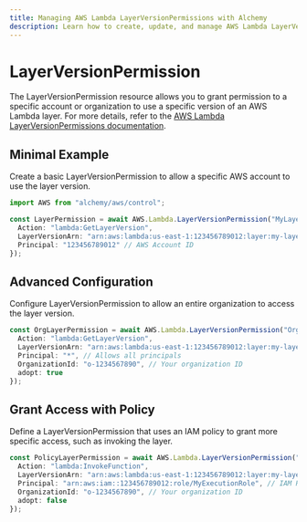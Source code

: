 ```yaml
---
title: Managing AWS Lambda LayerVersionPermissions with Alchemy
description: Learn how to create, update, and manage AWS Lambda LayerVersionPermissions using Alchemy Cloud Control.
---
```


# LayerVersionPermission

The LayerVersionPermission resource allows you to grant permission to a specific account or organization to use a specific version of an AWS Lambda layer. For more details, refer to the [AWS Lambda LayerVersionPermissions documentation](https://docs.aws.amazon.com/lambda/latest/userguide/).

## Minimal Example

Create a basic LayerVersionPermission to allow a specific AWS account to use the layer version.

```ts
import AWS from "alchemy/aws/control";

const LayerPermission = await AWS.Lambda.LayerVersionPermission("MyLayerPermission", {
  Action: "lambda:GetLayerVersion",
  LayerVersionArn: "arn:aws:lambda:us-east-1:123456789012:layer:my-layer:1",
  Principal: "123456789012" // AWS Account ID
});
```

## Advanced Configuration

Configure LayerVersionPermission to allow an entire organization to access the layer version.

```ts
const OrgLayerPermission = await AWS.Lambda.LayerVersionPermission("OrgLayerPermission", {
  Action: "lambda:GetLayerVersion",
  LayerVersionArn: "arn:aws:lambda:us-east-1:123456789012:layer:my-layer:1",
  Principal: "*", // Allows all principals
  OrganizationId: "o-1234567890", // Your organization ID
  adopt: true
});
```

## Grant Access with Policy

Define a LayerVersionPermission that uses an IAM policy to grant more specific access, such as invoking the layer.

```ts
const PolicyLayerPermission = await AWS.Lambda.LayerVersionPermission("PolicyLayerPermission", {
  Action: "lambda:InvokeFunction",
  LayerVersionArn: "arn:aws:lambda:us-east-1:123456789012:layer:my-layer:1",
  Principal: "arn:aws:iam::123456789012:role/MyExecutionRole", // IAM Role ARN
  OrganizationId: "o-1234567890", // Your organization ID
  adopt: false
});
```